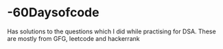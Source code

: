 # -60Daysofcode

Has solutions to the questions which I did while practising for DSA.
These are mostly from GFG, leetcode and hackerrank 
